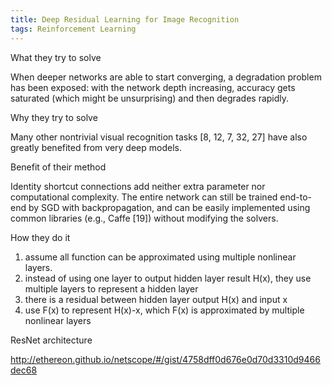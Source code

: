 ```yaml
---
title: Deep Residual Learning for Image Recognition
tags: Reinforcement Learning
---
```


What they try to solve

When deeper networks are able to start converging, a degradation problem has been exposed: with the network depth increasing, accuracy gets saturated (which might be unsurprising) and then degrades rapidly. 

Why they try to solve

Many other nontrivial visual recognition tasks [8, 12, 7, 32, 27] have also greatly benefited from very deep models.

Benefit of their method

Identity shortcut connections add neither extra parameter nor computational complexity. The entire network can still be trained end-to-end by SGD with backpropagation, and can be easily implemented using common libraries (e.g., Caffe [19]) without modifying the solvers.

How they do it

1. assume all function can be approximated using multiple nonlinear layers.
2. instead of using one layer to output hidden layer result H(x), they use multiple layers to represent a hidden layer
3. there is a residual between hidden layer output H(x) and input x
4. use F(x) to represent H(x)-x, which F(x) is approximated by multiple nonlinear layers

ResNet architecture

http://ethereon.github.io/netscope/#/gist/4758dff0d676e0d70d3310d9466dec68